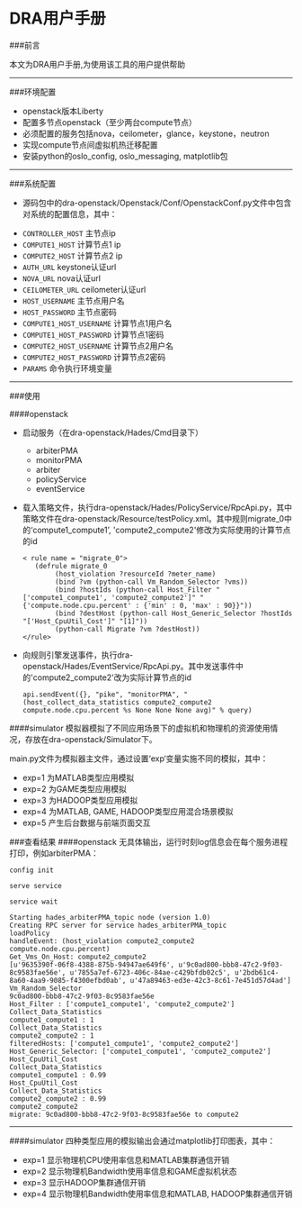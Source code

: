 DRA用户手册
===================

###前言

本文为DRA用户手册,为使用该工具的用户提供帮助


----------


###环境配置
 - openstack版本Liberty
 - 配置多节点openstack（至少两台compute节点）
 - 必须配置的服务包括nova，ceilometer，glance，keystone，neutron
 - 实现compute节点间虚拟机热迁移配置
 - 安装python的oslo_config, oslo_messaging, matplotlib包


----------


###系统配置

 - 源码包中的dra-openstack/Openstack/Conf/OpenstackConf.py文件中包含对系统的配置信息，其中：


  + `CONTROLLER_HOST` 主节点ip
  + `COMPUTE1_HOST` 计算节点1 ip
  + `COMPUTE2_HOST` 计算节点2 ip
  + `AUTH_URL` keystone认证url
  + `NOVA_URL` nova认证url
  + `CEILOMETER_URL` ceilometer认证url
  + `HOST_USERNAME` 主节点用户名
  + `HOST_PASSWORD` 主节点密码
  + `COMPUTE1_HOST_USERNAME` 计算节点1用户名
  + `COMPUTE1_HOST_PASSWORD` 计算节点1密码
  + `COMPUTE2_HOST_USERNAME` 计算节点2用户名
  + `COMPUTE2_HOST_PASSWORD` 计算节点2密码
  + `PARAMS` 命令执行环境变量
 


----------


###使用

####openstack
 - 启动服务（在dra-openstack/Hades/Cmd目录下）
   + arbiterPMA
   + monitorPMA
   + arbiter
   + policyService
   + eventService
 
 - 载入策略文件，执行dra-openstack/Hades/PolicyService/RpcApi.py，其中策略文件在dra-openstack/Resource/testPolicy.xml。其中规则migrate_0中的‘compute1_compute1’, 'compute2_compute2'修改为实际使用的计算节点的id

    ```
    < rule name = "migrate_0">
       (defrule migrate_0
            (host_violation ?resourceId ?meter_name)
            (bind ?vm (python-call Vm_Random_Selector ?vms))
            (bind ?hostIds (python-call Host_Filter "['compute1_compute1', 'compute2_compute2']" "{'compute.node.cpu.percent' : {'min' : 0, 'max' : 90}}"))
            (bind ?destHost (python-call Host_Generic_Selector ?hostIds "['Host_CpuUtil_Cost']" "[1]"))
            (python-call Migrate ?vm ?destHost))
    </rule>
    ```
    

 - 向规则引擎发送事件，执行dra-openstack/Hades/EventService/RpcApi.py。其中发送事件中的'compute2_compute2'改为实际计算节点的id
	```
	api.sendEvent({}, "pike", "monitorPMA", "(host_collect_data_statistics compute2_compute2 compute.node.cpu.percent %s None None None avg)" % query)
	```

####simulator
模拟器模拟了不同应用场景下的虚拟机和物理机的资源使用情况，存放在dra-openstack/Simulator下。

main.py文件为模拟器主文件，通过设置‘exp‘变量实施不同的模拟，其中：

- exp=1 为MATLAB类型应用模拟
- exp=2 为GAME类型应用模拟
- exp=3 为HADOOP类型应用模拟
- exp=4 为MATLAB, GAME, HADOOP类型应用混合场景模拟
- exp=5 产生后台数据与前端页面交互

###查看结果
####openstack
无具体输出，运行时刻log信息会在每个服务进程打印，例如arbiterPMA：
```
config init

serve service

service wait

Starting hades_arbiterPMA_topic node (version 1.0)
Creating RPC server for service hades_arbiterPMA_topic
loadPolicy
handleEvent: (host_violation compute2_compute2 compute.node.cpu.percent)
Get_Vms_On_Host: compute2_compute2
[u'9635390f-06f8-4388-875b-94947ae649f6', u'9c0ad800-bbb8-47c2-9f03-8c9583fae56e', u'7855a7ef-6723-406c-84ae-c429bfdb02c5', u'2bdb61c4-8a60-4aa9-9085-f4300efbd0ab', u'47a89463-ed3e-42c3-8c61-7e451d57d4ad']
Vm_Random_Selector
9c0ad800-bbb8-47c2-9f03-8c9583fae56e
Host_Filter : ['compute1_compute1', 'compute2_compute2']
Collect_Data_Statistics
compute1_compute1 : 1
Collect_Data_Statistics
compute2_compute2 : 1
filteredHosts: ['compute1_compute1', 'compute2_compute2']
Host_Generic_Selector: ['compute1_compute1', 'compute2_compute2']
Host_CpuUtil_Cost
Collect_Data_Statistics
compute1_compute1 : 0.99
Host_CpuUtil_Cost
Collect_Data_Statistics
compute2_compute2 : 0.99
compute2_compute2
migrate: 9c0ad800-bbb8-47c2-9f03-8c9583fae56e to compute2
```


----------


####simulator
四种类型应用的模拟输出会通过matplotlib打印图表，其中：

 - exp=1 显示物理机CPU使用率信息和MATLAB集群通信开销
 - exp=2 显示物理机Bandwidth使用率信息和GAME虚拟机状态
 - exp=3 显示HADOOP集群通信开销
 - exp=4 显示物理机Bandwidth使用率信息和MATLAB, HADOOP集群通信开销
